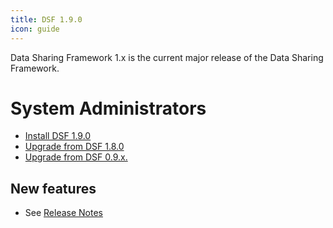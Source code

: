 ```yaml
---
title: DSF 1.9.0
icon: guide
---
```


Data Sharing Framework 1.x is the current major release of the Data Sharing Framework.

# System Administrators

- [Install DSF 1.9.0](install)
- [Upgrade from DSF 1.8.0](upgrade-from-1)
- [Upgrade from DSF 0.9.x.](upgrade-from-0)


## New features
- See [Release Notes](https://github.com/datasharingframework/dsf/releases/tag/v1.9.0)

<!--
This breaks the page with a 
Hydration completed but contains mismatches.
error
<releas-notes  path="release-notes.md" />
-->
